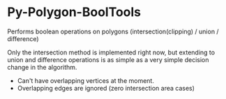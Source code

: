 # Py-Polygon-BoolTools
Performs boolean operations on polygons (intersection(clipping) / union / difference)

Only the intersection method is implemented right now, but extending to union and difference operations is as simple as a very simple decision change in the algorithm.

- Can't have overlapping vertices at the moment.
- Overlapping edges are ignored (zero intersection area cases)
